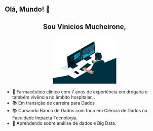 ## Olá, Mundo! 👋
<h2 align="center">Sou Vinicios Mucheirone,</h2>

<div style="text-align: center;">
  <img src="/giphy.gif" alt="Descrição da imagem" width="200"/>
</div>

- 💼 Farmacêutico clínico com 7 anos de experiência em drogaria e também vivência no âmbito hospitalar. .
- 📚 Em transição de carreira para Dados
- 📚 Cursando Banco de Dados com foco em Ciência de Dados na Faculdade Impacta Tecnologia.
- 🌱 Aprendendo sobre análise de dados e Big Data.
